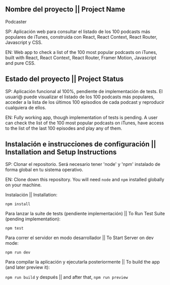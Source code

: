 ## Nombre del proyecto || Project Name
Podcaster

SP: 
Aplicación web para consultar el listado de los 100 podcasts más populares de iTunes, construida con React, React Context, React Router, Javascript y CSS.

EN: 
Web app to check a list of the 100 most popular podcasts on iTunes, built with React, React Context, React Router, Framer Motion, Javascript and pure CSS. 


## Estado del proyecto || Project Status

SP: 
Aplicación funcional al 100%,  pendiente de implementación de tests. El usuari@ puede visualizar el listado de los 100 podcasts más populares, 
acceder a la lista de los últimos 100 episodios de cada podcast y reproducir cualquiera de ellos. 

EN: 
Fully working app, though implementation of tests is pending. A user can check the list of the 100 most popular podcasts on iTunes, have access to the list of the last 100 episodes and play any of them. 


## Instalación e instrucciones de configuración || Installation and Setup Instructions

SP:
Clonar el repositorio. Será necesario tener 'node' y 'npm' instalado de forma global en tu sistema operativo. 

EN: 
Clone down this repository. You will need `node` and `npm` installed globally on your machine.  


Instalación || Installation:

`npm install`  

Para lanzar la suite de tests (pendiente implementación) || To Run Test Suite (pending implementation):  

`npm test`  

Para correr el servidor en modo desarrollador || To Start Server on dev mode:

`npm run dev`  

Para compilar la aplicación y ejecutarla posteriormente || To build the app (and later preview it): 

`npm run build` y después || and after that, `npm run preview`


